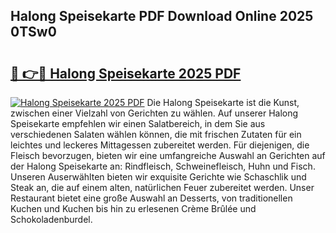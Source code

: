 ## Halong Speisekarte PDF Download Online 2025 0TSw0

# <h2><a href="http://gcckf9i.nevu.top/?p=Halong+Speisekarte">🔗 👉🔴 Halong Speisekarte 2025 PDF</a></h2>

[![Halong Speisekarte 2025 PDF](https://i.imgur.com/dBaPXMq.png)](http://gcckf9i.nevu.top/?p=Halong+Speisekarte)
Die Halong Speisekarte ist die Kunst, zwischen einer Vielzahl von Gerichten zu wählen. Auf unserer Halong Speisekarte empfehlen wir einen Salatbereich, in dem Sie aus verschiedenen Salaten wählen können, die mit frischen Zutaten für ein leichtes und leckeres Mittagessen zubereitet werden. Für diejenigen, die Fleisch bevorzugen, bieten wir eine umfangreiche Auswahl an Gerichten auf der Halong Speisekarte an: Rindfleisch, Schweinefleisch, Huhn und Fisch. Unseren Auserwählten bieten wir exquisite Gerichte wie Schaschlik und Steak an, die auf einem alten, natürlichen Feuer zubereitet werden. Unser Restaurant bietet eine große Auswahl an Desserts, von traditionellen Kuchen und Kuchen bis hin zu erlesenen Crème Brûlée und Schokoladenburdel.
